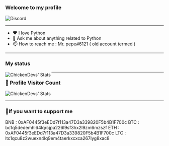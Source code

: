 ### Welcome to my **profile** 

![Discord](https://discord.c99.nl/widget/theme-1/1090115429327982643.png)

---

- ❤ I love Python 
- 💬 Ask me about anything related to Python
- 📫 How to reach me : Mr. pepe#6121 ( old account termed ) 

---

### My status

<img align="left" alt="ChickenDevs' Stats" src="https://github-readme-stats.vercel.app/api?username=Fadi002&count_private=true&show_icons=true&theme=radical">

---
### 📍 Profile Visitor Count
<img align="left" alt="ChickenDevs' Stats" src="https://profile-counter.glitch.me/Fadi002/count.svg">
<br>

---

### 💸If you want to support me

BNB : 0xAF0445f3eEDd7f113a47D3a339820F5b4B1F700c
BTC : bc1q5dedemhl64lqrcjpa226l9sf3hx2l9zm6mzszf
ETH : 0xAF0445f3eEDd7f113a47D3a339820F5b4B1F700c 
LTC : ltc1qcu8z2wuexn4lq9em4taerkxcxca267lyg8xac8
